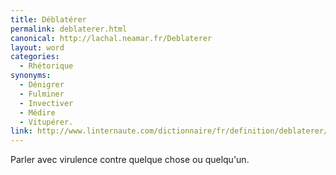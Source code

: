 ```yaml
---
title: Déblatérer
permalink: deblaterer.html
canonical: http://lachal.neamar.fr/Deblaterer
layout: word
categories:
  - Rhétorique
synonyms:
  - Dénigrer
  - Fulminer
  - Invectiver
  - Médire
  - Vitupérer.
link: http://www.linternaute.com/dictionnaire/fr/definition/deblaterer/
---
```


Parler avec virulence contre quelque chose ou quelqu'un.

